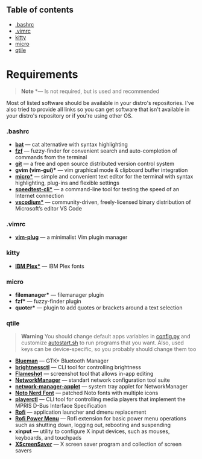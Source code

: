 ## Table of contents
- [.bashrc](#bashrc)
- [.vimrc](#vimrc)
- [kitty](#kitty)
- [micro](#micro)
- [qtile](#qtile)


# Requirements
> **Note**
> \*&mdash; Is not required, but is used and recommended
&nbsp;

Most of listed software should be available in your distro's repositories. I've also tried to provide all links so you can get software that isn't available in your distro's repository or if you're using other OS.

### **.bashrc**
- [**bat**](https://github.com/sharkdp/bat) &mdash; cat alternative with syntax highlighting
- [**fzf**](https://github.com/junegunn/fzf) &mdash; fuzzy-finder for convenient search and auto-completion of commands from the terminal
- [**git**](https://git-scm.com/) &mdash; a free and open source distributed version control system
- **gvim (vim-gui)\*** &mdash; vim graphical mode & clipboard buffer integration
- [**micro\***](https://micro-editor.github.io/) &mdash; simple and convenient text editor for the terminal with syntax highlighting, plug-ins and flexible settings
- [**speedtest-cli\***](https://www.speedtest.net/apps/cli) &mdash; a command-line tool for testing the speed of an Internet connection
- [**vscodium\***](https://vscodium.com/) &mdash; community-driven, freely-licensed binary distribution of Microsoft’s editor VS Code
&nbsp;

### **.vimrc**
- [**vim-plug**](https://github.com/junegunn/vim-plug) &mdash; a minimalist Vim plugin manager
&nbsp;

### **kitty**
- [**IBM Plex\***](https://github.com/IBM/plex) &mdash; IBM Plex fonts
&nbsp;

### **micro**
- **filemanager\*** &mdash; filemanager plugin
- **fzf\*** &mdash; fuzzy-finder plugin
- **quoter\*** &mdash; plugin to add quotes or brackets around a text selection
&nbsp;

### **qtile**
> **Warning**
> You should change default apps variables in [config.py](.config/qtile/config.py) and customize [autostart.sh](.config/qtile/autostart.sh) to run programs that you want. Also, used keys can be device-specific, so you probably should change them too

- [**Blueman**](https://github.com/blueman-project/blueman) &mdash; GTK+ Bluetooth Manager
- [**brightnessctl**](https://github.com/Hummer12007/brightnessctl) &mdash; CLI tool for controlling brightness
- [**Flameshot**](https://flameshot.org) &mdash; screenshot tool that allows in-app editing
- [**NetworkManager**](https://networkmanager.dev/) &mdash; standart network configuration tool suite
- [**network-manager-applet**](https://gitlab.gnome.org/GNOME/network-manager-applet) &mdash; system tray applet for NetworkManager
- [**Noto Nerd Font**](https://nerdfonts.com) &mdash; patched Noto fonts with multiple icons
- [**playerctl**](https://github.com/altdesktop/playerctl) &mdash; CLI tool for controlling media players that implement the MPRIS D-Bus Interface Specification
- [**Rofi**](https://github.com/DaveDavenport/rofi) &mdash; application launcher and dmenu replacement
- [**Rofi Power Menu**](https://github.com/jluttine/rofi-power-menu) &mdash; Rofi extension for basic power menu operations such as shutting down, logging out, rebooting and suspending
- **xinput** &mdash; utility to configure X input devices, such as mouses, keyboards, and touchpads
- [**XScreenSaver**](https://www.jwz.org/xscreensaver/) &mdash; X screen saver program and collection of screen savers
